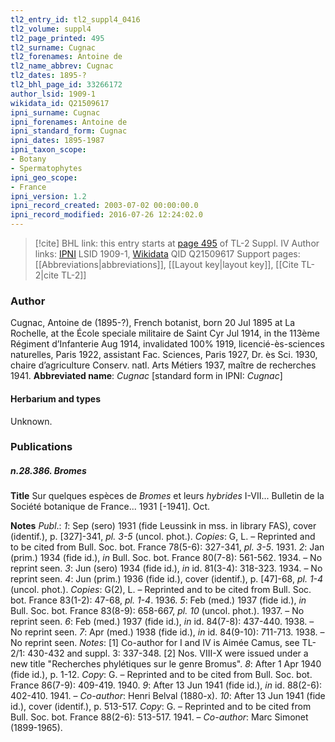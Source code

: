```yaml
---
tl2_entry_id: tl2_suppl4_0416
tl2_volume: suppl4
tl2_page_printed: 495
tl2_surname: Cugnac
tl2_forenames: Antoine de
tl2_name_abbrev: Cugnac
tl2_dates: 1895-?
tl2_bhl_page_id: 33266172
author_lsid: 1909-1
wikidata_id: Q21509617
ipni_surname: Cugnac
ipni_forenames: Antoine de
ipni_standard_form: Cugnac
ipni_dates: 1895-1987
ipni_taxon_scope: 
- Botany
- Spermatophytes
ipni_geo_scope: 
- France
ipni_version: 1.2
ipni_record_created: 2003-07-02 00:00:00.0
ipni_record_modified: 2016-07-26 12:24:02.0
---
```


> [!cite] BHL link: this entry starts at [page 495](https://www.biodiversitylibrary.org/page/33266172) of TL-2 Suppl. IV
> Author links: [IPNI](https://www.ipni.org/a/1909-1) LSID 1909-1, [Wikidata](https://www.wikidata.org/wiki/Q21509617) QID Q21509617
> Support pages: [[Abbreviations|abbreviations]], [[Layout key|layout key]], [[Cite TL-2|cite TL-2]]

### Author

Cugnac, Antoine de (1895-?), French botanist, born 20 Jul 1895 at La Rochelle, at the École speciale militaire de Saint Cyr Jul 1914, in the 113ème Régiment d’Infanterie Aug 1914, invalidated 100% 1919, licencié-ès-sciences naturelles, Paris 1922, assistant Fac. Sciences, Paris 1927, Dr. ès Sci. 1930, chaire d’agriculture Conserv. natl. Arts Métiers 1937, maître de recherches 1941. 
**Abbreviated name**: *Cugnac* \[standard form in IPNI: *Cugnac*\]

#### Herbarium and types

Unknown.

### Publications

##### n.28.386. Bromes

**Title**
Sur quelques espèces de *Bromes* et leurs *hybrides* I-VII... Bulletin de la Société botanique de France... 1931 \[-1941\]. Oct.

**Notes**
*Publ*.: *1*: Sep (sero) 1931 (fide Leussink in mss. in library FAS), cover (identif.), p. \[327\]-341, *pl. 3-5* (uncol. phot.). *Copies*: G, L. – Reprinted and to be cited from Bull. Soc. bot. France 78(5-6): 327-341, *pl. 3-5*. 1931.
*2*: Jan (prim.) 1934 (fide id.), *in* Bull. Soc. bot. France 80(7-8): 561-562. 1934. – No reprint seen.
*3*: Jun (sero) 1934 (fide id.), *in* id. 81(3-4): 318-323. 1934. – No reprint seen.
*4*: Jun (prim.) 1936 (fide id.), cover (identif.), p. \[47\]-68, *pl. 1-4* (uncol. phot.). *Copies*: G(2), L. – Reprinted and to be cited from Bull. Soc. bot. France 83(1-2): 47-68, *pl. 1-4*. 1936.
*5*: Feb (med.) 1937 (fide id.), *in* Bull. Soc. bot. France 83(8-9): 658-667, *pl. 10* (uncol. phot.). 1937. – No reprint seen.
*6*: Feb (med.) 1937 (fide id.), *in* id. 84(7-8): 437-440. 1938. – No reprint seen.
*7*: Apr (med.) 1938 (fide id.), *in* id. 84(9-10): 711-713. 1938. – No reprint seen.
*Notes*: \[1\] Co-author for I and IV is Aimée Camus, see TL-2/1: 430-432 and suppl. 3: 337-348. \[2\] Nos. VIII-X were issued under a new title "Recherches phylétiques sur le genre Bromus".
*8*: After 1 Apr 1940 (fide id.), p. 1-12. *Copy*: G. – Reprinted and to be cited from Bull. Soc. bot. France 86(7-9): 409-419. 1940.
*9*: After 13 Jun 1941 (fide id.), *in* id. 88(2-6): 402-410. 1941. – *Co-author*: Henri Belval (1880-x).
*10*: After 13 Jun 1941 (fide id.), cover (identif.), p. 513-517. *Copy*: G. – Reprinted and to be cited from Bull. Soc. bot. France 88(2-6): 513-517. 1941. – *Co-author*: Marc Simonet (1899-1965).

